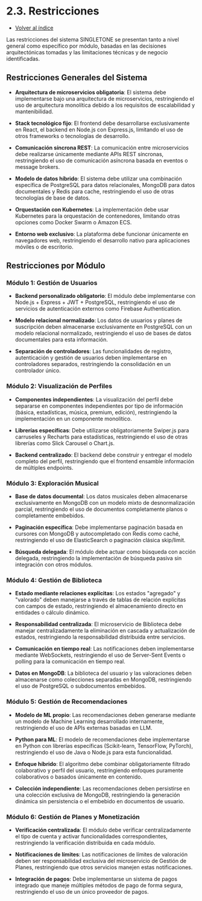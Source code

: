 # 2.3. Restricciones
- [Volver al índice](/2/2.md)

Las restricciones del sistema SINGLETONE se presentan tanto a nivel general como específico por módulo, basadas en las decisiones arquitectónicas tomadas y las limitaciones técnicas y de negocio identificadas.

## Restricciones Generales del Sistema

- **Arquitectura de microservicios obligatoria**: El sistema debe implementarse bajo una arquitectura de microservicios, restringiendo el uso de arquitectura monolítica debido a los requisitos de escalabilidad y mantenibilidad.

- **Stack tecnológico fijo**: El frontend debe desarrollarse exclusivamente en React, el backend en Node.js con Express.js, limitando el uso de otros frameworks o tecnologías de desarrollo.

- **Comunicación síncrona REST**: La comunicación entre microservicios debe realizarse únicamente mediante APIs REST síncronas, restringiendo el uso de comunicación asíncrona basada en eventos o message brokers.

- **Modelo de datos híbrido**: El sistema debe utilizar una combinación específica de PostgreSQL para datos relacionales, MongoDB para datos documentales y Redis para cache, restringiendo el uso de otras tecnologías de base de datos.

- **Orquestación con Kubernetes**: La implementación debe usar Kubernetes para la orquestación de contenedores, limitando otras opciones como Docker Swarm o Amazon ECS.

- **Entorno web exclusivo**: La plataforma debe funcionar únicamente en navegadores web, restringiendo el desarrollo nativo para aplicaciones móviles o de escritorio.

## Restricciones por Módulo

### Módulo 1: Gestión de Usuarios

- **Backend personalizado obligatorio**: El módulo debe implementarse con Node.js + Express + JWT + PostgreSQL, restringiendo el uso de servicios de autenticación externos como Firebase Authentication.

- **Modelo relacional normalizado**: Los datos de usuarios y planes de suscripción deben almacenarse exclusivamente en PostgreSQL con un modelo relacional normalizado, restringiendo el uso de bases de datos documentales para esta información.

- **Separación de controladores**: Las funcionalidades de registro, autenticación y gestión de usuarios deben implementarse en controladores separados, restringiendo la consolidación en un controlador único.

### Módulo 2: Visualización de Perfiles

- **Componentes independientes**: La visualización del perfil debe separarse en componentes independientes por tipo de información (básica, estadísticas, música, premium, edición), restringiendo la implementación en un componente monolítico.

- **Librerías específicas**: Debe utilizarse obligatoriamente Swiper.js para carruseles y Recharts para estadísticas, restringiendo el uso de otras librerías como Slick Carousel o Chart.js.

- **Backend centralizado**: El backend debe construir y entregar el modelo completo del perfil, restringiendo que el frontend ensamble información de múltiples endpoints.

### Módulo 3: Exploración Musical

- **Base de datos documental**: Los datos musicales deben almacenarse exclusivamente en MongoDB con un modelo mixto de desnormalización parcial, restringiendo el uso de documentos completamente planos o completamente embebidos.

- **Paginación específica**: Debe implementarse paginación basada en cursores con MongoDB y autocompletado con Redis como caché, restringiendo el uso de ElasticSearch o paginación clásica skip/limit.

- **Búsqueda delegada**: El módulo debe actuar como búsqueda con acción delegada, restringiendo la implementación de búsqueda pasiva sin integración con otros módulos.

### Módulo 4: Gestión de Biblioteca

- **Estado mediante relaciones explícitas**: Los estados "agregado" y "valorado" deben manejarse a través de tablas de relación explícitas con campos de estado, restringiendo el almacenamiento directo en entidades o cálculo dinámico.

- **Responsabilidad centralizada**: El microservicio de Biblioteca debe manejar centralizadamente la eliminación en cascada y actualización de estados, restringiendo la responsabilidad distribuida entre servicios.

- **Comunicación en tiempo real**: Las notificaciones deben implementarse mediante WebSockets, restringiendo el uso de Server-Sent Events o polling para la comunicación en tiempo real.

- **Datos en MongoDB**: La biblioteca del usuario y las valoraciones deben almacenarse como colecciones separadas en MongoDB, restringiendo el uso de PostgreSQL o subdocumentos embebidos.

### Módulo 5: Gestión de Recomendaciones

- **Modelo de ML propio**: Las recomendaciones deben generarse mediante un modelo de Machine Learning desarrollado internamente, restringiendo el uso de APIs externas basadas en LLM.

- **Python para ML**: El modelo de recomendaciones debe implementarse en Python con librerías específicas (Scikit-learn, TensorFlow, PyTorch), restringiendo el uso de Java o Node.js para esta funcionalidad.

- **Enfoque híbrido**: El algoritmo debe combinar obligatoriamente filtrado colaborativo y perfil del usuario, restringiendo enfoques puramente colaborativos o basados únicamente en contenido.

- **Colección independiente**: Las recomendaciones deben persistirse en una colección exclusiva de MongoDB, restringiendo la generación dinámica sin persistencia o el embebido en documentos de usuario.

### Módulo 6: Gestión de Planes y Monetización

- **Verificación centralizada**: El módulo debe verificar centralizadamente el tipo de cuenta y activar funcionalidades correspondientes, restringiendo la verificación distribuida en cada módulo.

- **Notificaciones de límites**: Las notificaciones de límites de valoración deben ser responsabilidad exclusiva del microservicio de Gestión de Planes, restringiendo que otros servicios manejen estas notificaciones.

- **Integración de pagos**: Debe implementarse un sistema de pagos integrado que maneje múltiples métodos de pago de forma segura, restringiendo el uso de un único proveedor de pagos.